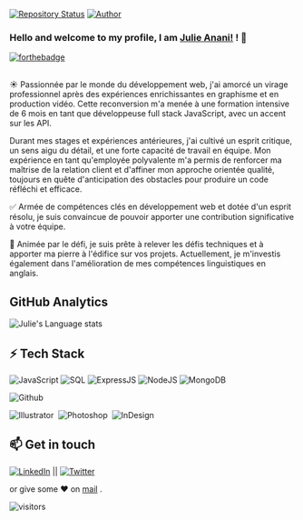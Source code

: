 [![Repository Status](https://img.shields.io/badge/Repository%20Status-Maintained-dark%20green.svg)](https://github.com/Julie-ANANI/Julie-ANANI.github.io/)  [![Author](https://img.shields.io/badge/Author-Julie%20ANANI%20-blue.svg)](https://www.linkedin.com/in/julie-anani/) 

### Hello and welcome to my profile, I am [Julie Anani!](https://www.linkedin.com/in/julie-anani/) ! 👋
[![forthebadge](https://forthebadge.com/images/badges/built-with-love.svg)](https://forthebadge.com)
<!--
**Julie-ANANI/Julie-ANANI** is a ✨ _special_ ✨ repository because its `README.md` (this file) appears on your GitHub profile.

Here are some ideas to get you started:

- 🔭 I’m currently working on ...
- 🌱 I’m currently learning ...
- 👯 I’m looking to collaborate on ...
- 🤔 I’m looking for help with ...
- 💬 Ask me about ...
- 📫 How to reach me: ...
- 😄 Pronouns: ...
- ⚡ Fun fact: ...
-->

<!--
<a href="https://www.linkedin.com/in/julie-anani/">
  <img align="left" width="24px" src="https://cdn.jsdelivr.net/npm/simple-icons@v3/icons/linkedin.svg"  />
</a>
-->
</br>
☀️ Passionnée par le monde du développement web, j'ai amorcé un virage professionnel après des expériences enrichissantes en graphisme et en production vidéo. Cette reconversion m'a menée à une formation intensive de 6 mois en tant que développeuse full stack JavaScript, avec un accent sur les API.

Durant mes stages et expériences antérieures, j'ai cultivé un esprit critique, un sens aigu du détail, et une forte capacité de travail en équipe. Mon expérience en tant qu'employée polyvalente m'a permis de renforcer ma maîtrise de la relation client et d'affiner mon approche orientée qualité, toujours en quête d'anticipation des obstacles pour produire un code réfléchi et efficace.

✅ Armée de compétences clés en développement web et dotée d'un esprit résolu, je suis convaincue de pouvoir apporter une contribution significative à votre équipe.

🚀 Animée par le défi, je suis prête à relever les défis techniques et à apporter ma pierre à l'édifice sur vos projets. Actuellement, je m'investis également dans l'amélioration de mes compétences linguistiques en anglais.

## GitHub Analytics

![Julie's Language stats](https://github-readme-stats-eight-theta.vercel.app/api/top-langs/?username=Julie-ANANI&layout=compact&langs_count=8&theme=algolia)

</a>
</p>


## ⚡ Tech Stack
  ![JavaScript](https://img.shields.io/badge/JavaScript-F7DF1E?style=for-the-badge&logo=javascript&logoColor=black) ![SQL](https://img.shields.io/badge/-SQL-000?style=for-the-badge&logo=MySQL&logoColor=4479A1) ![ExpressJS](https://img.shields.io/badge/Express.js-404D59?style=for-the-badge) ![NodeJS](https://img.shields.io/badge/Node.js-43853D?style=for-the-badge&logo=node.js&logoColor=white) ![MongoDB](https://img.shields.io/badge/MongoDB-4EA94B?style=for-the-badge&logo=mongodb&logoColor=white)

![Github](https://img.shields.io/badge/github%20-%23121011.svg?&style=for-the-badge&logo=github&logoColor=white)

![Illustrator](https://img.shields.io/badge/-Illustrator-05122A?style=flat&logo=adobe-illustrator)&nbsp;
![Photoshop](https://img.shields.io/badge/-Photoshop-05122A?style=flat&logo=adobe-photoshop)&nbsp;
![InDesign](https://img.shields.io/badge/-InDesign-05122A?style=flat&logo=adobe-indesign)


## 📫 Get in touch
[![LinkedIn](https://img.shields.io/badge/LinkedIn-0077B5?style=for-the-badge&logo=linkedin&logoColor=white)](https://in.linkedin.com/in/julie-anani) || [![Twitter](https://img.shields.io/badge/Twitter-1DA1F2?style=for-the-badge&logo=twitter&logoColor=white)](https://twitter.com/AnaniJulie)



 or give some ♥ on [mail](mailto:julie.anani@outlook.com) .

![visitors](https://visitor-badge.laobi.icu/badge?page_id=Julie-ANANI/Julie-ANANI)
